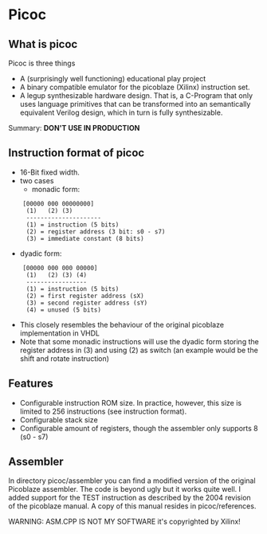 # Picoc
## What is picoc

Picoc is three things

- A (surprisingly well functioning) educational play project
- A binary compatible emulator for the picoblaze (Xilinx)
  instruction set.
- A legup synthesizable hardware design. That is, a C-Program
  that only uses language primitives that can be transformed
  into an semantically equivalent Verilog design, which in turn
  is fully synthesizable.

Summary: **DON'T USE IN PRODUCTION**

## Instruction format of picoc

- 16-Bit fixed width.
- two cases
  - monadic form:
```
    [00000 000 00000000]
     (1)   (2) (3)
     ---------------------
     (1) = instruction (5 bits)
     (2) = register address (3 bit: s0 - s7)
     (3) = immediate constant (8 bits)
```
  - dyadic form:
```
    [00000 000 000 00000]
     (1)   (2) (3) (4)
     -----------------
     (1) = instruction (5 bits)
     (2) = first register address (sX)
     (3) = second register address (sY)
     (4) = unused (5 bits)
```

- This closely resembles the
  behaviour of the original picoblaze
  implementation in VHDL
- Note that some monadic instructions will use
  the dyadic form storing the register address
  in (3) and using (2) as switch (an example would be
  the shift and rotate instruction)

## Features

- Configurable instruction ROM size. In practice, however,
  this size is limited to 256 instructions (see instruction format).
- Configurable stack size
- Configurable amount of registers, though the
  assembler only supports 8 (s0 - s7)

## Assembler
In directory picoc/assembler you can find a modified version
of the original Picoblaze assembler. The code is beyond ugly
but it works quite well. I added support for the TEST instruction
as described by the 2004 revision of the picoblaze manual. A
copy of this manual resides in picoc/references.

WARNING: ASM.CPP IS NOT MY SOFTWARE
it's copyrighted by Xilinx!
